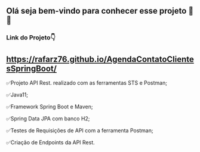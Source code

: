 ## Olá seja bem-vindo para conhecer esse projeto 🙂👏
### Link do Projeto👇
 ## https://rafarz76.github.io/AgendaContatoClientesSpringBoot/

✅Projeto API Rest. realizado com as ferramentas STS e Postman;

✅Java11;

✅Framework Spring Boot e Maven;

✅Spring Data JPA com banco H2;

✅Testes de Requisições de API com a ferramenta Postman;

✅Criação de Endpoints da API Rest.

